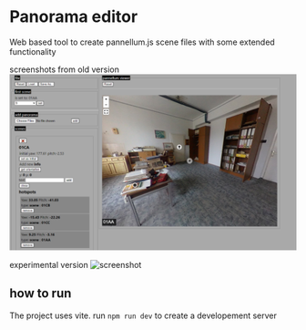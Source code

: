 # Panorama editor

Web based tool to create pannellum.js scene files with some extended functionality

screenshots from old version
![newscreenshot](./screenshots/Screenshot.png)

experimental version
![screenshot](./screenshots/Screenshot3.jpg)

## how to run

The project uses vite. run `npm run dev` to create a developement server
